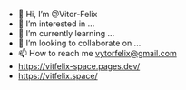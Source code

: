 - 👋 Hi, I’m @Vitor-Felix
- 👀 I’m interested in ...
- 🌱 I’m currently learning ...
- 💞️ I’m looking to collaborate on ...
- 📫 How to reach me vytorfelix@gmail.com
- https://vitfelix-space.pages.dev/
- https://vitfelix.space/

<!---
Vitor-Felix/Vitor-Felix is a ✨ special ✨ repository because its `README.md` (this file) appears on your GitHub profile.
You can click the Preview link to take a look at your changes.
--->
